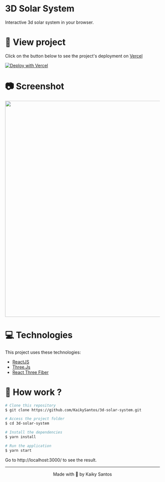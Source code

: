 # 3D Solar System
Interactive 3d solar system in your browser.

# :eyes: View project

Click on the button below to see the project's deployment on [Vercel](https://vercel.com)

[![Deploy with Vercel](https://vercel.com/button)](https://kaiky-3dsolarsystem.vercel.app/)

# :camera: Screenshot

<div>
   <img src="https://i.ibb.co/W2myJFx/screenshot.png" width="700px">
</div>

# :computer: Technologies
This project uses these technologies:

* [ReactJS](https://reactjs.org/)
* [Three.Js](https://threejs.org/)
* [React Three Fiber](https://github.com/pmndrs/react-three-fiber)

# :construction_worker: How work ?
```bash
# Clone this repository
$ git clone https://github.com/KaikySantos/3d-solar-system.git

# Access the project folder
$ cd 3d-solar-system

# Install the dependencies
$ yarn install

# Run the application
$ yarn start
```
Go to http://localhost:3000/ to see the result.

<hr/>

<p align="center">Made with 💙 by Kaiky Santos</p>
